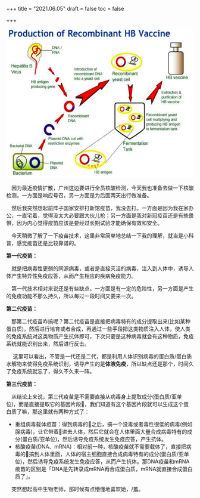 +++
title = "2021.06.05"
draft = false
toc = false

+++



![vaccine](/images/vaccine.png)



&emsp;因为最近疫情扩散，广州这边要进行全员核酸检测，今天我也准备去做一下核酸检测，一方面是响应号召，另一方面是为后面两天出行做准备。

&emsp;然后我突然想起前阵子国家安排打新馆疫苗，我没去打。一方面是因为我在家办公，一直宅着，觉得没太大必要跟大伙儿抢；另一方面是我对新冠疫苗还是有些畏惧，因为内心觉得疫苗应该是要经过长期试验才能确保有效和安全。

&emsp;今天稍微了解了一下疫苗技术，这里非常简单地总结一下我的理解，就当是小科普，感觉疫苗还是比较靠谱的。



**第一代疫苗：**

&emsp;就是把病毒性更弱的同源病毒，或者是直接灭活的病毒，注入到人体中，诱导人体产生特异性免疫应答，从而产生相应的疾病免疫能力。

&emsp;第一代技术相对来说还是有些缺点，一方面是有一定的危险性，另一方面是产生的免疫功能不那么持久，所以每过一段时间又要来一次。

**第二代疫苗：**

&emsp;那第二代疫苗咋搞呢？第二代疫苗是直接把病毒特有的成分提取出来(比如某种蛋白质)，然后进行培育或者合成，再通过一些手段把这类物质注入人体，使人类的免疫系统对这类物质产生抗体即可，下次只要是这种病毒就会有这种物质，免疫系统就能识别出来，然后进行反击。

&emsp; 这里可以看出，不管是一代还是二代，都是利用人体识别病毒的蛋白质/蛋白质水解物来使得免疫系统识别，诱导产生的是**体液免疫**，所以缺点还是那个，时间久了免疫系统就忘了，得久不久来一阵。

**第三代疫苗：**

&emsp;从结论上来说，第三代疫苗是不需要直接从病毒身上提取成分(蛋白质/亚单位)，而是直接提取它的基因片段🧬，我们知道有这个基因片段就可以生成这个蛋白质了嘛，那这里就有两种方式了：

* 重组病毒载体疫苗：得到病毒的🧬之后，搞一个没毒或者毒性很低的病毒(例如腺病毒)，让它带着🧬进去人体，然后它就会在人体里面大量合成病毒特有的成分(蛋白质/亚单位)，然后诱导免疫系统发生免疫应答，产生抗体。
* 核酸疫苗(DNA、mRNA)：相对前一种，核酸疫苗就不需要载体了，直接把病毒的🧬搞到人体里面，人体的宿主细胞直接合成病毒特有的成分(蛋白质/亚单位)，然后诱导免疫系统发生免疫应答，从而产生抗体。那DNA疫苗和mRNA疫苗的区别是「DNA是先转录成mRNA再合成蛋白质，mRNA就直接合成蛋白质了」。

&emsp;突然想起高中生物老师，那时候有点懵懂地喜欢她，/羞。

